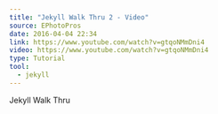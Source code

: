 ```yaml
---
title: "Jekyll Walk Thru 2 - Video"
source: EPhotoPros
date: 2016-04-04 22:34
link: https://www.youtube.com/watch?v=gtqoNMmDni4
video: https://www.youtube.com/watch?v=gtqoNMmDni4
type: Tutorial
tool:
  - jekyll
---
```

Jekyll Walk Thru

